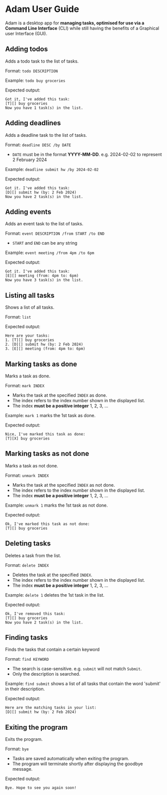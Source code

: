 # Adam User Guide

Adam is a desktop app for **managing tasks, optimised for use via a Command Line Interface** (CLI) while still having the
benefits of a Graphical user Interface (GUI).

## Adding todos

Adds a todo task to the list of tasks.

Format: `todo DESCRIPTION`

Example: `todo buy groceries`

Expected output:
```
Got it, I've added this task:
[T][] buy groceries
Now you have 1 task(s) in the list.
```

## Adding deadlines

Adds a deadline task to the list of tasks.

Format: `deadline DESC /by DATE`

- `DATE` must be in the format **YYYY-MM-DD**. e.g. 2024-02-02 to represent 2 February 2024

Example: `deadline submit hw /by 2024-02-02`

Expected output:
```
Got it. I've added this task:
[D][] submit hw (by: 2 Feb 2024)
Now you have 2 task(s) in the list.
```

## Adding events

Adds an event task to the list of tasks.

Format: `event DESCRIPTION /from START /to END`

- `START` and `END` can be any string

Example: `event meeting /from 4pm /to 6pm`

Expected output:
```
Got it. I've added this task:
[E][] meeting (from: 4pm to: 6pm)
Now you have 3 task(s) in the list.
```

## Listing all tasks

Shows a list of all tasks.

Format: `list`

Expected output:
```
Here are your tasks:
1. [T][] buy groceries
2. [D][] submit hw (by: 2 Feb 2024)
3. [E][] meeting (from: 4pm to: 6pm)
```

## Marking tasks as done

Marks a task as done.

Format: `mark INDEX`

- Marks the task at the specified `INDEX` as done.
- The index refers to the index number shown in the displayed list.
- The index **must be a positive integer** 1, 2, 3, ...

Example: `mark 1` marks the 1st task as done.

Expected output:
```
Nice, I've marked this task as done:
[T][X] buy groceries
```

## Marking tasks as not done

Marks a task as not done.

Format: `unmark INDEX`

- Marks the task at the specified `INDEX` as not done.
- The index refers to the index number shown in the displayed list.
- The index **must be a positive integer** 1, 2, 3, ...

Example: `unmark 1` marks the 1st task as not done.

Expected output:
```
Ok, I've marked this task as not done:
[T][] buy groceries
```

## Deleting tasks

Deletes a task from the list.

Format: `delete INDEX`

- Deletes the task at the specified `INDEX`.
- The index refers to the index number shown in the displayed list.
- The index **must be a positive integer** 1, 2, 3, ...

Example: `delete 1` deletes the 1st task in the list.

Expected output:
```
Ok, I've removed this task:
[T][] buy groceries
Now you have 2 task(s) in the list.
```

## Finding tasks

Finds the tasks that contain a certain keyword

Format: `find KEYWORD`

- The search is case-sensitive. e.g. `submit` will not match `Submit`.
- Only the description is searched.

Example: `find submit` shows a list of all tasks that contain the word 'submit' in their description.

Expected output:
```
Here are the matching tasks in your list:
[D][] submit hw (by: 2 Feb 2024)
```

## Exiting the program

Exits the program.

Format: `bye`

- Tasks are saved automatically when exiting the program.
- The program will terminate shortly after displaying the goodbye message.

Expected output:
```
Bye. Hope to see you again soon!
```